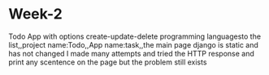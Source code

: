 # Week-2
Todo App with options create-update-delete programming languagesto the list,,project name:Todo,,App name:task,,the main page django is static and has not changed I made many attempts and tried the HTTP response and print any scentence on the page but the problem still exists
